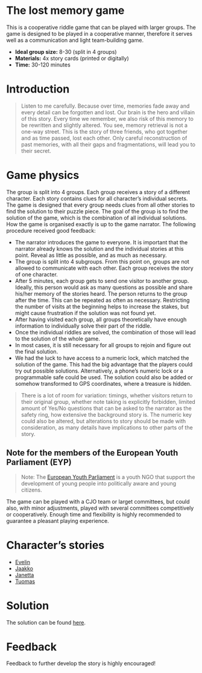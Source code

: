 
# The lost memory game 

This is a cooperative riddle game that can be played with larger groups. The game is designed to be played in a cooperative manner, therefore it serves well as a communication and light team-building game.

- **Ideal group size:** 8-30 (split in 4 groups)
- **Materials:** 4x story cards (printed or digitally)
- **Time:** 30-120 minutes

# Introduction

> Listen to me carefully. Because over time, memories fade away and every detail can be forgotten and lost. Our brain is the hero and villain of this story. Every time we remember, we also risk of this memory to be rewritten and slightly altered.  You see, memory retrieval is not a one-way street. This is the story of three friends, who got together and as time passed, lost each other. Only careful reconstruction of past memories, with all their gaps and fragmentations, will lead you to their secret.

# Game physics

The group is split into 4 groups. Each group receives a story of a different character. Each story contains clues for all character’s individual secrets. The game is designed that every group needs clues from all other stories to find the solution to their puzzle piece.
The goal of the group is to find the solution of the game, which is the combination of all individual solutions. How the game is organised exactly is up to the game narrator. The following procedure received good feedback:

- The narrator introduces the game to everyone. It is important that the narrator already knows the solution and the individual stories at this point. Reveal as little as possible, and as much as necessary.
- The group is split into 4 subgroups. From this point on, groups are not allowed to communicate with each other. Each group receives the story of one character.
- After 5 minutes, each group gets to send one visitor to another group. Ideally, this person would ask as many questions as possible and share his/her memory of the stories heard. The person returns to the group after the time. This can be repeated as often as necessary. Restricting the number of visits at the beginning helps to increase the stakes, but might cause frustration if the solution was not found yet.
- After having visited each group, all groups theoretically have enough information to individually solve their part of the riddle.
- Once the individual riddles are solved, the combination of those will lead to the solution of the whole game.
- In most cases, it is still necessary for all groups to rejoin and figure out the final solution.
- We had the luck to have access to a numeric lock, which matched the solution of the game. This had the big advantage that the players could try out possible solutions. Alternatively, a phone’s numeric lock or a programmable safe could be used. The solution could also be added or somehow transformed to GPS coordinates, where a treasure is hidden.

> There is a lot of room for variation: timings, whether visitors return to their original group, whether note taking is explicitly forbidden, limited amount of Yes/No questions that can be asked to the narrator as the safety ring, how extensive the background story is. The numeric key could also be altered, but alterations to story should be made with consideration, as many details have implications to other parts of the story.

## Note for the members of the European Youth Parliament (EYP)

> Note: The [European Youth Parliament](http://eyp.org/) is a youth NGO that support the development of young people into politically aware and young citizens.

The game can be played with a CJO team or larget committees, but could also, with minor adjustments, played with several committees competitively or cooperatively. Enough time and flexibility is highly recommended to guarantee a pleasant playing experience.

# Character’s stories

- [Evelin](characters/evelin.md)
- [Jaakko](characters/jaakko.md)
- [Janetta](characters/janetta.md)
- [Tuomas](characters/tuomas.md)

# Solution

The solution can be found [here](solution.md).

# Feedback

Feedback to further develop the story is highly encouraged!
